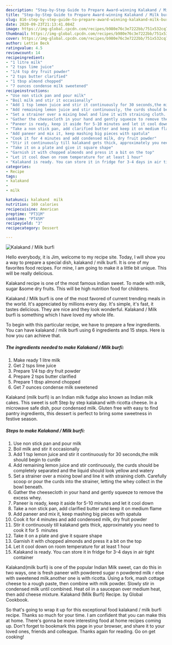 ```yaml
---
description: "Step-by-Step Guide to Prepare Award-winning Kalakand / Milk burfi"
title: "Step-by-Step Guide to Prepare Award-winning Kalakand / Milk burfi"
slug: 816-step-by-step-guide-to-prepare-award-winning-kalakand-milk-burfi
date: 2020-09-23T21:13:41.084Z
image: https://img-global.cpcdn.com/recipes/b980e76c3e7222bb/751x532cq70/kalakand-milk-burfi-recipe-main-photo.jpg
thumbnail: https://img-global.cpcdn.com/recipes/b980e76c3e7222bb/751x532cq70/kalakand-milk-burfi-recipe-main-photo.jpg
cover: https://img-global.cpcdn.com/recipes/b980e76c3e7222bb/751x532cq70/kalakand-milk-burfi-recipe-main-photo.jpg
author: Lettie Beck
ratingvalue: 4.5
reviewcount: 14
recipeingredient:
- "1 litre milk"
- "2 tsps lime juice"
- "1/4 tsp dry fruit powder"
- "2 tsps butter clarified"
- "1 tbsp almond chopped"
- "7 ounces condense milk sweetened"
recipeinstructions:
- "Use non stick pan and pour milk"
- "Boil milk and stir it occasionally"
- "Add 1 tsp lemon juice and stir it continuously for 30 seconds,the milk should begin to curdle"
- "Add remaining lemon juice and stir continuously, the curds should be completely separated and the liquid should look yellow and watery"
- "Set a strainer over a mixing bowl and line it with straining cloth. Carefully scoop or pour the curds into the strainer, letting the whey collect in the bowl beneath."
- "Gather the cheesecloth in your hand and gently squeeze to remove the excess whey."
- "Paneer is ready, keep it aside for 5-10 minutes and let it cool down"
- "Take a non stick pan, add clarified butter and keep it on medium flame"
- "Add paneer and mix it, keep mashing big pieces with spatula"
- "Cook it for 4 minutes and add condensed milk, dry fruit powder"
- "Stir it continuously till kalakand gets thick, approximately you need to cook it for 5  minutes"
- "Take it on a plate and give it square shape"
- "Garnish it with chopped almonds and press it a bit on the top"
- "Let it cool down on room temperature for at least 1 hour"
- "Kalakand is ready. You can store it in fridge for 3-4 days in air tight container"
categories:
- Recipe
tags:
- kalakand
- 
- milk

katakunci: kalakand  milk 
nutrition: 169 calories
recipecuisine: American
preptime: "PT31M"
cooktime: "PT45M"
recipeyield: "3"
recipecategory: Dessert

---
```



![Kalakand / Milk burfi](https://img-global.cpcdn.com/recipes/b980e76c3e7222bb/751x532cq70/kalakand-milk-burfi-recipe-main-photo.jpg)

Hello everybody, it is Jim, welcome to my recipe site. Today, I will show you a way to prepare a special dish, kalakand / milk burfi. It is one of my favorites food recipes. For mine, I am going to make it a little bit unique. This will be really delicious.

Kalakand recipe is one of the most famous indian sweet. To made with milk, sugar &amp;some dry fruits. This will be high nutrition food for childrens.

Kalakand / Milk burfi is one of the most favored of current trending meals in the world. It's appreciated by millions every day. It's simple, it's fast, it tastes delicious. They are nice and they look wonderful. Kalakand / Milk burfi is something which I have loved my whole life.


To begin with this particular recipe, we have to prepare a few ingredients. You can have kalakand / milk burfi using 6 ingredients and 15 steps. Here is how you can achieve that.

<!--inarticleads1-->

##### The ingredients needed to make Kalakand / Milk burfi:

1. Make ready 1 litre milk
1. Get 2 tsps lime juice
1. Prepare 1/4 tsp dry fruit powder
1. Prepare 2 tsps butter clarified
1. Prepare 1 tbsp almond chopped
1. Get 7 ounces condense milk sweetened


Kalakand (milk burfi) is an Indian milk fudge also known as Indian milk cakes. This sweet is soft Step by step kalakand with ricotta cheese. In a microwave safe dish, pour condensed milk. Gluten free with easy to find pantry ingredients, this dessert is perfect to bring some sweetness in festive season. 

<!--inarticleads2-->

##### Steps to make Kalakand / Milk burfi:

1. Use non stick pan and pour milk
1. Boil milk and stir it occasionally
1. Add 1 tsp lemon juice and stir it continuously for 30 seconds,the milk should begin to curdle
1. Add remaining lemon juice and stir continuously, the curds should be completely separated and the liquid should look yellow and watery
1. Set a strainer over a mixing bowl and line it with straining cloth. Carefully scoop or pour the curds into the strainer, letting the whey collect in the bowl beneath.
1. Gather the cheesecloth in your hand and gently squeeze to remove the excess whey.
1. Paneer is ready, keep it aside for 5-10 minutes and let it cool down
1. Take a non stick pan, add clarified butter and keep it on medium flame
1. Add paneer and mix it, keep mashing big pieces with spatula
1. Cook it for 4 minutes and add condensed milk, dry fruit powder
1. Stir it continuously till kalakand gets thick, approximately you need to cook it for 5  minutes
1. Take it on a plate and give it square shape
1. Garnish it with chopped almonds and press it a bit on the top
1. Let it cool down on room temperature for at least 1 hour
1. Kalakand is ready. You can store it in fridge for 3-4 days in air tight container


Kalakand(milk burfi) is one of the popular Indian Milk sweet, can do this in two ways, one is fresh paneer with powdered sugar n powdered milk r else with sweetened milk.another one is with ricotta. Using a fork, mash cottage cheese to a rough paste, then combine with milk powder. Slowly stir in condensed milk until combined. Heat oil in a saucepan over medium heat, then add cheese mixture. Kalakand (Milk Burfi) Recipe. by Global Cookbook. 

So that's going to wrap it up for this exceptional food kalakand / milk burfi recipe. Thanks so much for your time. I am confident that you can make this at home. There's gonna be more interesting food at home recipes coming up. Don't forget to bookmark this page in your browser, and share it to your loved ones, friends and colleague. Thanks again for reading. Go on get cooking!
